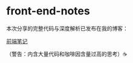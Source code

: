 # front-end-notes
本次分享的完整代码与深度解析已发布在我的博客： 

[前端笔记](https://yihan12.github.io/front-end-notes/)

（警告：内含大量代码和咖啡因含量过高的思考）☕️
